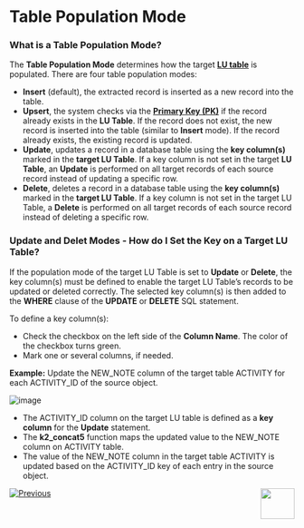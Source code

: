 # Table Population Mode

### What is a Table Population Mode?

The **Table Population Mode** determines how the target [**LU table**](https://github.com/k2view-academy/K2View-Academy/blob/master/articles/06_LU_tables/01_LU_tables_overview.md) is populated. 
There are four table population modes: 
*	**Insert** (default), the extracted record is inserted as a new record into the table.
*	**Upsert**, the system checks via the [**Primary Key (PK)**](https://github.com/k2view-academy/K2View-Academy/blob/master/articles/06_LU_tables/03_table_indexes.md) if the record already exists in the **LU Table**. If the record does not exist, the new record is inserted into the table (similar to **Insert** mode). If the record already exists, the existing record is updated.
*	**Update**, updates a record in a database table using the **key column(s)** marked in the **target LU Table**. If a key column is not set in the target **LU Table**, an **Update** is performed on all target records of each source record instead of updating a specific row.
*	**Delete**, deletes a record in a database table using the **key column(s)** marked in the **target LU Table**. If a key column is not set in the target LU Table, a **Delete** is performed on all target records of each source record instead of deleting a specific row.

### Update and Delet Modes - How do I Set the Key on a Target LU Table? 

If the population mode of the target LU Table is set to **Update** or **Delete**, the key column(s) must be defined to enable the target LU Table’s records to be updated or deleted correctly. The selected key column(s) is then added to the **WHERE** clause of the **UPDATE** or **DELETE** SQL statement. 

To define a key column(s):
*	Check the checkbox on the left side of the **Column Name**. The color of the checkbox turns green.  
*	Mark one or several columns, if needed.

**Example:**
Update the NEW_NOTE column of the target table ACTIVITY for each ACTIVITY_ID of the source object.

![image](https://github.com/k2view-academy/K2View-Academy/blob/master/articles/07_table_population/images/07_05_01_screen.png)

*	The ACTIVITY_ID column on the target LU table is defined as a **key column** for the **Update** statement.
*	The **k2_concat5** function maps the updated value to the NEW_NOTE column on ACTIVITY table. 
*	The value of the NEW_NOTE column in the target table ACTIVITY is updated based on the ACTIVITY_ID key of each entry in the source object.

[![Previous](https://github.com/k2view-academy/K2View-Academy/blob/master/articles/images/Previous.png)](https://github.com/k2view-academy/K2View-Academy/blob/master/articles/07_table_population/04_table_population_properties_tab.md)[<img align="right" width="60" height="54" src="https://github.com/k2view-academy/K2View-Academy/blob/master/articles/images/Next.png">](https://github.com/k2view-academy/K2View-Academy/blob/master/articles/07_table_population/06_table_population_transformation_rules.md)
